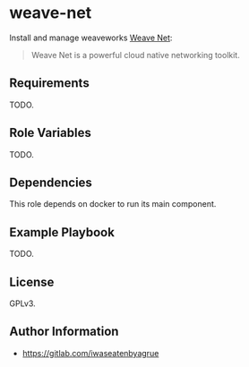weave-net
=========

Install and manage weaveworks [Weave Net](https://www.weave.works/oss/net/):

> Weave Net is a powerful cloud native networking toolkit.

Requirements
------------

TODO.

Role Variables
--------------

TODO.

Dependencies
------------

This role depends on docker to run its main component.

Example Playbook
----------------

TODO.

License
-------

GPLv3.

Author Information
------------------

* https://gitlab.com/iwaseatenbyagrue
